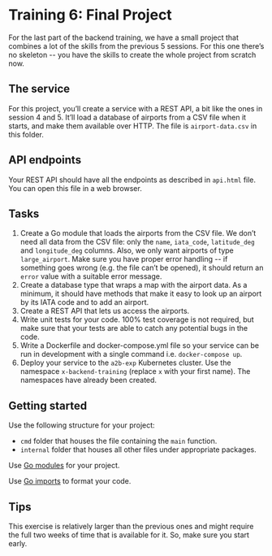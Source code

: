 # Training 6: Final Project

For the last part of the backend training, we have a small project that combines a lot of the skills
from the previous 5 sessions. For this one there’s no skeleton -- you have the skills to create the
whole project from scratch now.


## The service

For this project, you’ll create a service with a REST API, a bit like the ones in session 4 and 5.
It’ll load a database of airports from a CSV file when it starts, and make them available over HTTP.
The file is `airport-data.csv` in this folder.


## API endpoints

Your REST API should have all the endpoints as described in `api.html` file. You can open this file
in a web browser.

## Tasks

1. Create a Go module that loads the airports from the CSV file. We don’t need all data from the CSV
   file: only the `name`, `iata_code`, `latitude_deg` and `longitude_deg` columns. Also, we only
   want airports of type `large_airport`. Make sure you have proper error handling -- if something
   goes wrong (e.g. the file can’t be opened), it should return an `error` value with a suitable
   error message.
2. Create a database type that wraps a map with the airport data. As a minimum, it should have
   methods that make it easy to look up an airport by its IATA code and to add an airport.
3. Create a REST API that lets us access the airports.
4. Write unit tests for your code. 100% test coverage is not required, but make sure that your tests
   are able to catch any potential bugs in the code.
5. Write a Dockerfile and docker-compose.yml file so your service can be run in development with a
   single command i.e. `docker-compose up`.
6. Deploy your service to the `a2b-exp` Kubernetes cluster. Use the namespace `x-backend-training`
   (replace `x` with your first name). The namespaces have already been created.


## Getting started

Use the following structure for your project:
- `cmd` folder that houses the file containing the `main` function.
- `internal` folder that houses all other files under appropriate packages.

Use [Go modules](https://blog.golang.org/using-go-modules) for your project.

Use [Go imports](https://pkg.go.dev/golang.org/x/tools/cmd/goimports) to format your code.

## Tips

This exercise is relatively larger than the previous ones and might require the full two weeks
of time that is available for it. So, make sure you start early.
